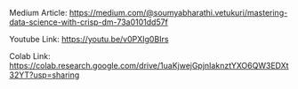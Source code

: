 Medium Article: https://medium.com/@soumyabharathi.vetukuri/mastering-data-science-with-crisp-dm-73a0101dd57f

Youtube Link: https://youtu.be/v0PXIg0BIrs 

Colab Link: https://colab.research.google.com/drive/1uaKjwejGpjnIaknztYXO6QW3EDXt32YT?usp=sharing 
